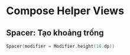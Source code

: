 # Compose Helper Views

## Spacer: Tạo khoảng trống

```kotlin
Spacer(modifier = Modifier.height(16.dp))
```